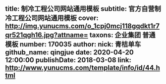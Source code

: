 title: 制冷工程公司网站通用模板
subtitle: 官方自营制冷工程公司网站通用模板
cover: http://img.yunucms.com/o_1cpj0mcj118gqdkt1r7qr521qgh16.jpg?attname=
taxons: 企业集团 普通模板
number: 170035
author:
  nick: 青桔单车
  github_name: qingjue
date: 2020-04-20 12:00:00
publishDate: 2018-03-08
link: http://www.yunucms.com/template/info/id/44.html
---